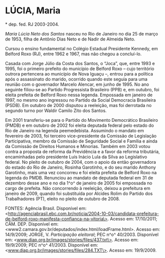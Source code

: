 LÚCIA, Maria
============

\* dep. fed. RJ 2003-2004.

*Maria Lúcia Neto dos Santos* nasceu no Rio de Janeiro no dia 25 de
março de 1953, filha de Antônio Dias Neto e de Nadir de Almeida Neto.

Cursou o ensino fundamental no Colégio Estadual Presidente Kennedy, em
Belford Roxo (RJ), entre 1962 e 1967, mas não chegou a concluí-lo.

Casada com Jorge Júlio da Costa dos Santos, o “Joca”, que, entre 1993 e
1995, foi o primeiro prefeito do município de Belford Roxo – cujo
território outrora pertencera ao município de Nova Iguaçu –, entrou para
a política após o assassinato do marido, ocorrido quando este seguia
para uma reunião com o governador Marcelo Alencar, em junho de 1995. No
ano seguinte filiou-se ao Partido Progressista Brasileiro (PPB) e, em
outubro, foi eleita prefeita de Belford Roxo nessa legenda. Empossada em
janeiro de 1997, no mesmo ano ingressou no Partido da Social Democracia
Brasileira (PSDB). Em outubro de 2000 disputou a reeleição, mas foi
derrotada no segundo turno por Waldir Camilo Zito dos Santos.

Em 2001 transferiu-se para o Partido do Movimento Democrático Brasileiro
(PMDB) e em outubro de 2002 foi eleita deputada federal pelo estado do
Rio de Janeiro na legenda peemedebista. Assumindo o mandato em fevereiro
de 2003, foi terceiro vice-presidente da Comissão de Legislação
Participativa, membro da Comissão de Seguridade Social e Família e ainda
da Comissão de Direitos Humanos e Minorias. Também em 2003 votou contra
a proposta de reforma da Previdência e a favor da reforma tributária,
encaminhadas pelo presidente Luís Inácio Lula da Silva ao Legislativo
federal. No pleito de outubro de 2004, com o apoio da então governadora
do estado do Rio de Janeiro, Rosinha Garotinho, e do seu marido Anthony
Garotinho, mais uma vez concorreu e foi eleita prefeita de Belford Roxo
na legenda do PMDB. Renunciou ao mandato de deputada federal em 31 de
dezembro desse ano e no dia 1^o^ de janeiro de 2005 foi empossada no
cargo de prefeita. Não concorrendo à reeleição, deixou a prefeitura em
janeiro de 2009, quando foi substituída por Alcides Rolim do Partido dos
Trabalhadores (PT), eleito no pleito de outubro de 2008.

FONTES: Agência Brasil. Disponível em:
\<http://agenciabrasil.ebc.com.br/noticia/2004-10-03/candidata-prefeitura-de-belford-roxo-manifesta-confianca-na-vitoria\>.
Acesso em: 17/10/2011; CÂM. DEP. Disponível em:
\<www2.camara.gov.br/deputados/index.html/loadFrame.html\>. Acesso em:
14/9/2009; JORGE, V. *Participação eleitoral*; PEC n^o^ 40/2003.
Disponível em: \<www.diap.org.br/images/stories/files/437.txt\>. Acesso
em: 19/9/2009; PEC n^o^ 41/2003. Disponível em:
\<www.diap.org.br/images/stories/files/284.TXT\>. Acesso em: 19/9/2009.
